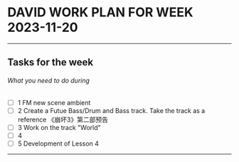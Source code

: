# DAVID WORK PLAN FOR WEEK 2023-11-20
---
## Tasks for the week
###### What you need to do during
- [ ] 1 FM new scene ambient
- [ ] 2 Create a Futue Bass/Drum and Bass track. Take the track as a reference 《崩坏3》第二部预告
- [ ] 3 Work on the track "World"
- [ ] 4 
- [ ] 5 Development of Lesson 4
---
